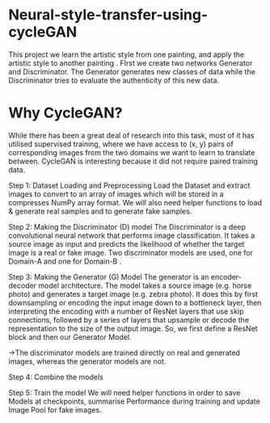 # Neural-style-transfer-using-cycleGAN

This project we learn the  artistic style from one painting, and apply the artistic style to another painting . FIrst we create two networks Generator and Discriminator.
The Generator generates new classes of data while the Discriminator tries to evaluate the authenticity of this new data. 

# Why CycleGAN?
While there has been a great deal of research into this task, most of it has utilised supervised training, where we have access to (x, y) pairs of corresponding images from the two domains we want to learn to translate between. CycleGAN is interesting because it did not require paired training data.

Step 1: Dataset Loading and Preprocessing
Load the Dataset and extract images to convert to an array of images which will be stored in a compresses NumPy array format. We will also need helper functions to load & generate real samples and to generate fake samples.

Step 2: Making the Discriminator (D) model
The Discriminator is a deep convolutional neural network that performs image classification. It takes a source image as input and predicts the likelihood of whether the target image is a real or fake image. Two discriminator models are used, one for Domain-A  and one for Domain-B .

Step 3: Making the Generator (G) Model
The generator is an encoder-decoder model architecture. The model takes a source image (e.g. horse photo) and generates a target image (e.g. zebra photo). It does this by first downsampling or encoding the input image down to a bottleneck layer, then interpreting the encoding with a number of ResNet layers that use skip connections, followed by a series of layers that upsample or decode the representation to the size of the output image. So, we first define a ResNet block and then our Generator Model.

->The discriminator models are trained directly on real and generated images, whereas the generator models are not.

Step 4: Combine the models

Step 5: Train the model
We will need helper functions in order to save Models at checkpoints, summarise Performance during training and update Image Pool for fake images.
